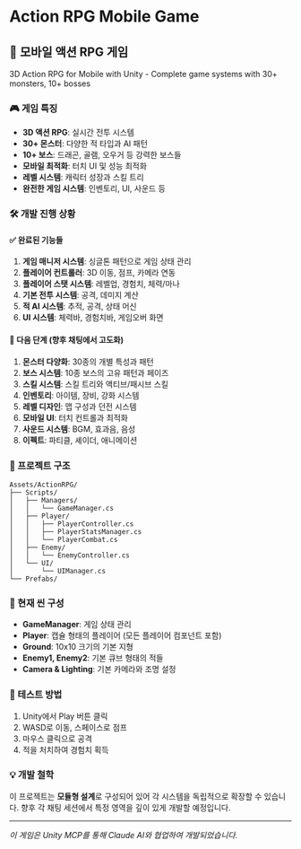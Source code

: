# Action RPG Mobile Game

## 📱 모바일 액션 RPG 게임

3D Action RPG for Mobile with Unity - Complete game systems with 30+ monsters, 10+ bosses

### 🎮 게임 특징
- **3D 액션 RPG**: 실시간 전투 시스템
- **30+ 몬스터**: 다양한 적 타입과 AI 패턴
- **10+ 보스**: 드래곤, 골램, 오우거 등 강력한 보스들
- **모바일 최적화**: 터치 UI 및 성능 최적화
- **레벨 시스템**: 캐릭터 성장과 스킬 트리
- **완전한 게임 시스템**: 인벤토리, UI, 사운드 등

### 🛠️ 개발 진행 상황

#### ✅ 완료된 기능들
1. **게임 매니저 시스템**: 싱글톤 패턴으로 게임 상태 관리
2. **플레이어 컨트롤러**: 3D 이동, 점프, 카메라 연동
3. **플레이어 스탯 시스템**: 레벨업, 경험치, 체력/마나
4. **기본 전투 시스템**: 공격, 데미지 계산
5. **적 AI 시스템**: 추적, 공격, 상태 머신
6. **UI 시스템**: 체력바, 경험치바, 게임오버 화면

#### 🔄 다음 단계 (향후 채팅에서 고도화)
1. **몬스터 다양화**: 30종의 개별 특성과 패턴
2. **보스 시스템**: 10종 보스의 고유 패턴과 페이즈
3. **스킬 시스템**: 스킬 트리와 액티브/패시브 스킬
4. **인벤토리**: 아이템, 장비, 강화 시스템
5. **레벨 디자인**: 맵 구성과 던전 시스템
6. **모바일 UI**: 터치 컨트롤과 최적화
7. **사운드 시스템**: BGM, 효과음, 음성
8. **이펙트**: 파티클, 셰이더, 애니메이션

### 📁 프로젝트 구조
```
Assets/ActionRPG/
├── Scripts/
│   ├── Managers/
│   │   └── GameManager.cs
│   ├── Player/
│   │   ├── PlayerController.cs
│   │   ├── PlayerStatsManager.cs
│   │   └── PlayerCombat.cs
│   ├── Enemy/
│   │   └── EnemyController.cs
│   └── UI/
│       └── UIManager.cs
└── Prefabs/
```

### 🎯 현재 씬 구성
- **GameManager**: 게임 상태 관리
- **Player**: 캡슐 형태의 플레이어 (모든 플레이어 컴포넌트 포함)
- **Ground**: 10x10 크기의 기본 지형
- **Enemy1, Enemy2**: 기본 큐브 형태의 적들
- **Camera & Lighting**: 기본 카메라와 조명 설정

### 🚀 테스트 방법
1. Unity에서 Play 버튼 클릭
2. WASD로 이동, 스페이스로 점프
3. 마우스 클릭으로 공격
4. 적을 처치하여 경험치 획득

### 💡 개발 철학
이 프로젝트는 **모듈형 설계**로 구성되어 있어 각 시스템을 독립적으로 확장할 수 있습니다. 향후 각 채팅 세션에서 특정 영역을 깊이 있게 개발할 예정입니다.

---
*이 게임은 Unity MCP를 통해 Claude AI와 협업하여 개발되었습니다.*